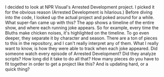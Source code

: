 I decided to look at NPR Visual's Arrested Development project. I picked it for the obvious reason (Arrested Development is hilarious.) Before diving into the code, I looked up the actual project and poked around for a while. What super-fan came up with this? The app shows a timeline of the entire show, and where each running joke appears. So for example, every time the Bluths make chicken noises, it's highlighted on the timeline. To go even deeper, they separate it by character and season. 
There are a ton of pieces to this in the repository, and I can't really interpret any of them. What I really want to know, is how they were able to track when each joke appeared. Did someone watch every episode of Arrested Development? Did they analyze scripts? How long did it take to do all that? How many pieces do you have to fit together in order to get a project like this? And is updating hard, or a quick thing? 